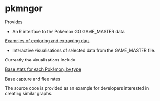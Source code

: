 # pkmngor

Provides

* An R interface to the Pokémon GO GAME_MASTER data. 

[Examples of exploring and extracting data](explore.html)

* Interactive visualisations of selected data from the GAME_MASTER file. 

Currently the visualisations include

[Base stats for each Pokémon, by type](basestats.html)

[Base capture and flee rates](capture.html)

The source code is provided as an example for developers interested in
creating similar graphs.


